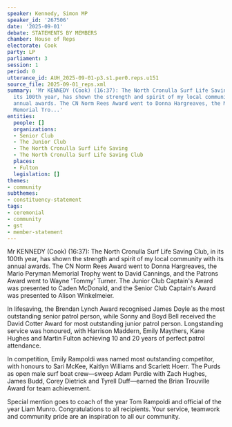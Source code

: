 ```yaml
---
speaker: Kennedy, Simon MP
speaker_id: '267506'
date: '2025-09-01'
debate: STATEMENTS BY MEMBERS
chamber: House of Reps
electorate: Cook
party: LP
parliament: 3
session: 1
period: 0
utterance_id: AUH_2025-09-01-p3.s1.per0.reps.u151
source_file: 2025-09-01_reps.xml
summary: 'Mr KENNEDY (Cook) (16:37): The North Cronulla Surf Life Saving Club, in
  its 100th year, has shown the strength and spirit of my local community with its
  annual awards. The CN Norm Rees Award went to Donna Hargreaves, the Mario Peryman
  Memorial Tro...'
entities:
  people: []
  organizations:
  - Senior Club
  - The Junior Club
  - The North Cronulla Surf Life Saving
  - The North Cronulla Surf Life Saving Club
  places:
  - Fulton
  legislation: []
themes:
- community
subthemes:
- constituency-statement
tags:
- ceremonial
- community
- gst
- member-statement
---
```


Mr KENNEDY (Cook) (16:37): The North Cronulla Surf Life Saving Club, in its 100th year, has shown the strength and spirit of my local community with its annual awards. The CN Norm Rees Award went to Donna Hargreaves, the Mario Peryman Memorial Trophy went to David Cannings, and the Patrons Award went to Wayne 'Tommy' Turner. The Junior Club Captain's Award was presented to Caden McDonald, and the Senior Club Captain's Award was presented to Alison Winkelmeier.

In lifesaving, the Brendan Lynch Award recognised James Doyle as the most outstanding senior patrol person, while Sonny and Boyd Bell received the David Cotter Award for most outstanding junior patrol person. Longstanding service was honoured, with Harrison Maddern, Emily Maythers, Kane Hughes and Martin Fulton achieving 10 and 20 years of perfect patrol attendance.

In competition, Emily Rampoldi was named most outstanding competitor, with honours to Sari McKee, Kaitlyn Williams and Scarlett Hoerr. The Purds as open male surf boat crew—sweep Adam Purdie with Zach Hughes, James Budd, Corey Dietrick and Tyrell Duff—earned the Brian Trouville Award for team achievement.

Special mention goes to coach of the year Tom Rampoldi and official of the year Liam Munro. Congratulations to all recipients. Your service, teamwork and community pride are an inspiration to all our community.